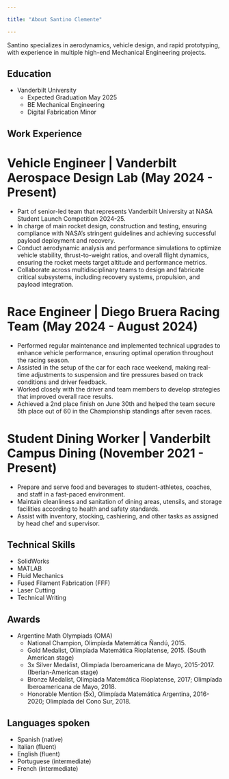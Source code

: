 ```yaml
---

title: "About Santino Clemente"

---
```


Santino specializes in aerodynamics, vehicle design, and rapid prototyping, with experience in multiple high-end Mechanical Engineering projects.

## Education

* Vanderbilt University
  * Expected Graduation May 2025
  * BE Mechanical Engineering
  * Digital Fabrication Minor

## Work Experience

# Vehicle Engineer | Vanderbilt Aerospace Design Lab (May 2024 - Present)

* Part of senior-led team that represents Vanderbilt University at NASA Student Launch Competition 2024-25.
* In charge of main rocket design, construction and testing, ensuring compliance with NASA’s stringent guidelines and achieving successful payload deployment and recovery.
* Conduct aerodynamic analysis and performance simulations to optimize vehicle stability, thrust-to-weight ratios, and overall flight dynamics, ensuring the rocket meets target altitude and performance metrics.
* Collaborate across multidisciplinary teams to design and fabricate critical subsystems, including recovery systems, propulsion, and payload integration.


# Race Engineer | Diego Bruera Racing Team (May 2024 - August 2024)
* Performed regular maintenance and implemented technical upgrades to enhance vehicle performance, ensuring optimal operation throughout the racing season.
* Assisted in the setup of the car for each race weekend, making real-time adjustments to suspension and tire pressures based on track conditions and driver feedback.
* Worked closely with the driver and team members to develop strategies that improved overall race results.
* Achieved a 2nd place finish on June 30th and helped the team secure 5th place out of 60 in the Championship standings after seven races.

# Student Dining Worker | Vanderbilt Campus Dining (November 2021 - Present)
* Prepare and serve food and beverages to student-athletes, coaches, and staff in a fast-paced environment.
* Maintain cleanliness and sanitation of dining areas, utensils, and storage facilities according to health and safety standards.
* Assist with inventory, stocking, cashiering, and other tasks as assigned by head chef and supervisor.

## Technical Skills

* SolidWorks
* MATLAB
* Fluid Mechanics
* Fused Filament Fabrication (FFF)
* Laser Cutting
* Technical Writing

## Awards

* Argentine Math Olympiads (OMA)
  * National Champion, Olimpíada Matemática Ñandú, 2015.
  * Gold Medalist, Olimpíada Matemática Rioplatense, 2015. (South American stage)
  * 3x Silver Medalist, Olimpíada Iberoamericana de Mayo, 2015-2017. (Iberian-American stage)
  * Bronze Medalist, Olimpíada Matemática Rioplatense, 2017; Olimpíada Iberoamericana de Mayo, 2018.
  * Honorable Mention (5x), Olimpíada Matemática Argentina, 2016-2020; Olimpíada del Cono Sur, 2018.

## Languages spoken

* Spanish (native)
* Italian (fluent)
* English (fluent)
* Portuguese (intermediate)
* French (intermediate)
